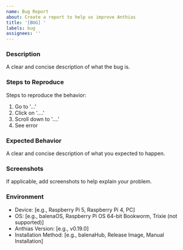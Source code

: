 ```yaml
---
name: Bug Report
about: Create a report to help us improve Anthias
title: '[BUG] '
labels: bug
assignees: ''
---
```


### Description

A clear and concise description of what the bug is.

### Steps to Reproduce

Steps to reproduce the behavior:
1. Go to '...'
2. Click on '....'
3. Scroll down to '....'
4. See error

### Expected Behavior

A clear and concise description of what you expected to happen.

### Screenshots

If applicable, add screenshots to help explain your problem.

### Environment

- Device: [e.g., Raspberry Pi 5, Raspberry Pi 4, PC]
- OS: [e.g., balenaOS, Raspberry Pi OS 64-bit Bookworm, Trixie (not supported)]
- Anthias Version: [e.g., v0.19.0]
- Installation Method: [e.g., balenaHub, Release Image, Manual Installation]

